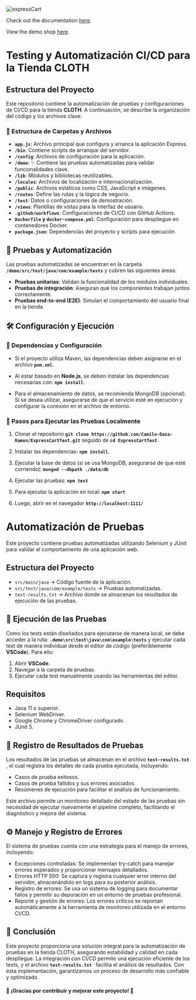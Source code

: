 ![expressCart](https://raw.githubusercontent.com/mrvautin/expressCart/master/public/images/logo.png)

Check out the documentation [here](https://github.com/mrvautin/expressCart/wiki).

View the demo shop [here](https://expresscart-demo.markmoffat.com/).

# Testing y Automatización CI/CD para la Tienda CLOTH

## Estructura del Proyecto

Este repositorio contiene la automatización de pruebas y configuraciones de CI/CD para la tienda **CLOTH**. A continuación, se describe la organización del código y los archivos clave:

### 📂 Estructura de Carpetas y Archivos

- **`app.js`**: Archivo principal que configura y arranca la aplicación Express.
- **`/bin`**: Contiene scripts de arranque del servidor.
- **`/config`**: Archivos de configuración para la aplicación.
- **`/demo`**: ✨ Contiene las pruebas automatizadas para validar funcionalidades clave.
- **`/lib`**: Módulos y bibliotecas reutilizables.
- **`/locales`**: Archivos de localización e internacionalización.
- **`/public`**: Archivos estáticos como CSS, JavaScript e imágenes.
- **`/routes`**: Define las rutas y la lógica de negocio.
- **`/test`**: Datos o configuraciones de demostración.
- **`/views`**: Plantillas de vistas para la interfaz de usuario.
- **`.github/workflows`**: Configuraciones de CI/CD con GitHub Actions.
- **`Dockerfile` y `docker-compose.yml`**: Configuración para despliegue en contenedores Docker.
- **`package.json`**: Dependencias del proyecto y scripts para ejecución.

## 🚀 Pruebas y Automatización

Las pruebas automatizadas se encuentran en la carpeta **`/demo/src/test/java/com/example/tests`** y cubren las siguientes áreas:

- **Pruebas unitarias**: Validan la funcionalidad de los módulos individuales.
- **Pruebas de integración**: Aseguran que los componentes trabajan juntos correctamente.
- **Pruebas end-to-end (E2E)**: Simulan el comportamiento del usuario final en la tienda.

## 🛠️ Configuración y Ejecución

### 📌 Dependencias y Configuración

- Si el proyecto utiliza Maven, las dependencias deben asignarse en el archivo **`pom.xml`**.

- Al estar basado en **Node.js**, se deben instalar las dependencias necesarias con: **`npm install`**.

- Para el almacenamiento de datos, se recomienda MongoDB (opcional). Si se desea utilizar, asegurarse de que el servicio esté en ejecución y configurar la conexión en el archivo de entorno.

### 🔧 Pasos para Ejecutar las Pruebas Localmente

1. Clonar el repositorio **`git clone https://github.com/Camilo-Daza-Ramon/ExpressCartTest.git`** seguido de **`cd ExpressCartTest`**.

2.  Instalar las dependencias: **`npm install`**.

3. Ejecutar la base de datos (si se usa MongoDB, asegurarse de que esté corriendo): **`mongod --dbpath ./data/db`**

4. Ejecutar las pruebas: **`npm test`**

5. Para ejecutar la aplicación en local: **`npm start`**

6. Luego, abrir en el navegador **`http://localhost:1111/ `**

# Automatización de Pruebas

Este proyecto contiene pruebas automatizadas utilizando Selenium y JUnit para validar el comportamiento de una aplicación web.

## Estructura del Proyecto

- `src/main/java` → Código fuente de la aplicación.
- `src/test/java/com/example/tests` → Pruebas automatizadas.
- `test-results.txt` → Archivo donde se almacenan los resultados de ejecución de las pruebas.

## 🤖 Ejecución de las Pruebas

Como los tests están diseñados para ejecutarse de manera local, se debe acceder a la ruta: **`.demo\src\test\java\com\example\tests`** y ejecutar cada test de manera individual desde el editor de código (preferiblemente **VSCode**). Para ello:

1. Abrir **VSCode**.
2. Navegar a la carpeta de pruebas.
3. Ejecutar cada test manualmente usando las herramientas del editor.

## Requisitos

- Java 11 o superior.
- Selenium WebDriver.
- Google Chrome y ChromeDriver configurado.
- JUnit 5.

## 📄 Registro de Resultados de Pruebas

Los resultados de las pruebas se almacenan en el archivo **`test-results.txt `**, el cual registra los detalles de cada prueba ejecutada, incluyendo:

- Casos de prueba exitosos.
- Casos de prueba fallidos y sus errores asociados.
- Resúmenes de ejecución para facilitar el análisis de funcionamiento.

Este archivo permite un monitoreo detallado del estado de las pruebas sin necesidad de ejecutar nuevamente el pipeline completo, facilitando el diagnóstico y mejora del sistema.

## ⚙️ Manejo y Registro de Errores

El sistema de pruebas cuenta con una estrategia para el manejo de errores, incluyendo:

- Excepciones controladas: Se implementan try-catch para manejar errores esperados y proporcionar mensajes detallados.
- Errores HTTP 500: Se captura y registra cualquier error interno del servidor, almacenándolo en logs para su posterior análisis.
- Registro de errores: Se usa un sistema de logging para documentar fallos y permitir su depuración en un entorno de pruebas profesional.
- Reporte y gestión de errores: Los errores críticos se reportan automáticamente a la herramienta de monitoreo utilizada en el entorno CI/CD.

## 📌 Conclusión
Este proyecto proporciona una solución integral para la automatización de pruebas en la tienda CLOTH, asegurando estabilidad y calidad en cada despliegue. La integración con CI/CD permite una ejecución eficiente de los tests, y el archivo **`test-results.txt `** facilita el análisis de resultados. Con esta implementación, garantizamos un proceso de desarrollo más confiable y optimizado.

#### 🚀 ¡Gracias por contribuir y mejorar este proyecto! 🎯
